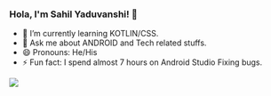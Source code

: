 ### Hola, I'm Sahil Yaduvanshi! 👋

- 🌱 I’m currently learning KOTLIN/CSS.
- 💬 Ask me about ANDROID and Tech related stuffs.
- 😄 Pronouns: He/His
- ⚡ Fun fact: I spend almost 7 hours on Android Studio Fixing bugs.

<img src="https://github-readme-stats.vercel.app/api?username=cody47&&show_icons=true&title_color=ffffff&icon_color=bb2acf&text_color=daf7dc&bg_color=151515">
